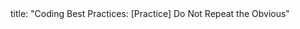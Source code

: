 <frontmatter>
title: "Coding Best Practices: [Practice] Do Not Repeat the Obvious"
</frontmatter>

<include src="unit-inPage-asFlat.md" boilerplate /> 